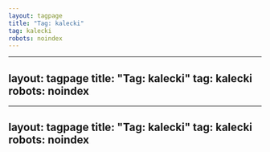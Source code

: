 ```yaml
---
layout: tagpage
title: "Tag: kalecki"
tag: kalecki
robots: noindex
---
```

---
layout: tagpage
title: "Tag: kalecki"
tag: kalecki
robots: noindex
---
---
layout: tagpage
title: "Tag: kalecki"
tag: kalecki
robots: noindex
---
